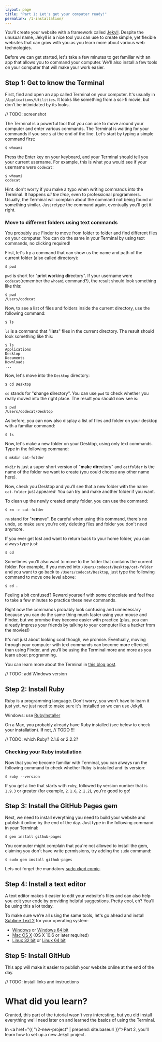 ```yaml
---
layout: page
title: "Part 1: Let's get your computer ready!"
permalink: /1-installation/
---
```


You'll create your website with a framework called <a href="http://jekyllrb.com" target="_blank">Jekyll</a>. Despite the unusual name, Jekyll is a nice tool you can use to create simple, yet flexible websites that can grow with you as you learn more about various web technologies. 

Before we can get started, let's take a few minutes to get familiar with an app that allows you to command your computer. We'll also install a few tools on your computer that will make your work easier.

## Step 1: Get to know the Terminal

First, find and open an app called Terminal on your computer. It's usually in `/Applications/Utilities`. It looks like something from a sci-fi movie, but don't be intimidated by its looks.

// TODO: screenshot

The Terminal is a powerful tool that you can use to move around your computer and enter various commands. The Terminal is waiting for your commands if you see `$` at the end of the line. Let's start by typing a simple command first:

	$ whoami

Press the Enter key on your keyboard, and your Terminal should tell you your current username. For example, this is what you would see if your username were `codecat`:

	$ whoami
	codecat

<div class="hint">
Hint: don't worry if you make a typo when writing commands into the Terminal. It happens <em>all the time</em>, even to professional programmers. Usually, the Terminal will complain about the command not being found or something similar. Just retype the command again, eventually you'll get it right.
</div>

### Move to different folders using text commands

You probably use Finder to move from folder to folder and find different files on your computer. You can do the same in your Terminal by using text commands, no clicking required!

First, let's try a command that can show us the name and path of the current folder (also called directory):

	$ pwd

`pwd` is short for "**p**rint **w**orking **d**irectory". If your username were `codecat`(remember the `whoami` command?), the result should look something like this:

	$ pwd
	/Users/codecat

Now, to see a list of files and folders inside the current directory, use the following command:

	$ ls

`ls` is a command that "**l**i**s**ts" files in the current directory. The result should look something like this:

	$ ls
	Applications
	Desktop
	Documents
	Downloads
	...

Now, let's move into the `Desktop` directory:

	$ cd Desktop

`cd` stands for "**c**hange **d**irectory". You can use `pwd` to check whether you really moved into the right place. The result you should now see is:

	$ pwd
	/Users/codecat/Desktop

As before, you can now also display a list of files and folder on your desktop with a familiar command:

	$ ls

Now, let's make a new folder on your Desktop, using only text commands. Type in the following command:

	$ mkdir cat-folder

`mkdir` is just a super short version of "**m**a**k**e **dir**ectory" and `catfolder` is the name of the folder we want to create (you could choose any other name here). 

Now, check you Desktop and you'll see that a new folder with the name `cat-folder` just appeared! You can try and make another folder if you want.

To clean up the newly created empty folder, you can use the command:

	$ rm -r cat-folder

`rm` stand for "**r**e**m**ove". Be careful when using this command, there's no undo, so make sure you're only deleting files and folder you don't need anymore.

If you ever get lost and want to return back to your home folder, you can always type just:

	$ cd

Sometimes you'll also want to move to the folder that contains the current folder. For example, if you moved into `/Users/codecat/Desktop/cat-folder` and you want to go back to `/Users/codecat/Desktop`, just type the following command to move one level above:

	$ cd .

Feeling a bit confused? Reward yourself with some chocolate and feel free to take a few minutes to practice these new commands.

Right now the commands probably look confusing and unnecessary because you can do the same thing much faster using your mouse and Finder, but we promise they become easier with practice (plus, you can already impress your friends by talking to your computer like a hacker from the movies!)

It's not just about looking cool though, we promise. Eventually, moving through your computer with text commands can become more effecient than using Finder, and you'll be using the Terminal more and more as you learn about programming.

<div class="more">
You can learn more about the Terminal in <a href="http://blog.teamtreehouse.com/introduction-to-the-mac-os-x-command-line" target="_blank">this blog post</a>.
</div>

// TODO: add Windows version

## Step 2: Install Ruby

Ruby is a programming language. Don't worry, you won't have to learn it just yet, we just need to make sure it's installed so we can use Jekyll. 

Windows: use <a href="http://rubyinstaller.org/downloads/" target="_blank">RubyInstaller</a> 

On a Mac, you probably already have Ruby installed (see below to check your installation). If not, // TODO !!!

// TODO: which Ruby? 2.1.6 or 2.2.2? 

### Checking your Ruby installation

Now that you've become familiar with Terminal, you can always run the following command to check whether Ruby is installed and its version:

	$ ruby --version  

If you get a line that starts with `ruby`, followed by version number that is `1.9.3` or greater (for example, `2.1.6`, `2.2.2`), you're good to go!

## Step 3: Install the GitHub Pages gem

Next, we need to install everything you need to build your website and publish it online by the end of the day. Just type in the following command in your Terminal:

	$ gem install github-pages

You computer might complain that you're not allowed to install the gem, claiming you don't have write permissions, try adding the `sudo` command:

    $ sudo gem install github-pages

Lets not forget the mandatory <a href="http://xkcd.com/149/">sudo xkcd comic</a>.

## Step 4: Install a text editor

A text editor makes it easier to edit your website's files and can also help you edit your code by providing helpful suggestions. Pretty cool, eh? You'll be using this a lot today.

To make sure we're all using the same tools, let's go ahead and install <a href="http://www.sublimetext.com/2" target="_blank">Sublime Text 2</a> for your operating system:

- <a href="http://c758482.r82.cf2.rackcdn.com/Sublime%20Text%202.0.2%20Setup.exe" target="_blank">Windows</a> or <a href="http://c758482.r82.cf2.rackcdn.com/Sublime%20Text%202.0.2%20x64%20Setup.exe" target="_blank">Windows 64 bit</a>
- <a href="http://c758482.r82.cf2.rackcdn.com/Sublime%20Text%202.0.2.dmg" target="_blank">Mac OS X</a> (OS X 10.6 or later required)
- <a href="http://c758482.r82.cf2.rackcdn.com/Sublime%20Text%202.0.2.tar.bz2" target="_blank">Linux 32 bit</a> or <a href="http://c758482.r82.cf2.rackcdn.com/Sublime%20Text%202.0.2%20x64.tar.bz2" target="_blank">Linux 64 bit</a>

## Step 5: Install GitHub

This app will make it easier to publish your website online at the end of the day.

// TODO: install links and instructions

# What did you learn?

Granted, this part of the tutorial wasn't very interesting, but you did install everything we'll need later on and learned the basics of using the Terminal.

In <a href="{{ "/2-new-project" | prepend: site.baseurl }}">Part 2</a>, you'll learn how to set up a new Jekyll project.
